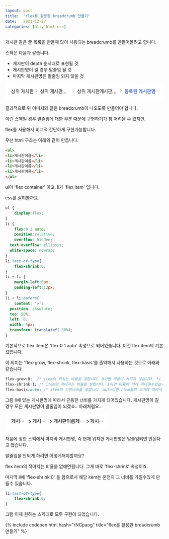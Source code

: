 ```yaml
---
layout: post
title:  "flex를 활용한 breadcrumb 만들기"
date:   2021-12-27
categories: [all, html-css]
---
```


게시판 같은 글 목록을 만들때 많이 사용되는 breadcrumb를 만들어볼려고 합니다.

스펙은 다음과 같습니다.

- 게시판이 depth 순서대로 표현될 것
- 게시판명이 길 경우 말줄임 될 것
- 마지막 게시판명은 말줄임 되지 않을 것

![Demo Image](/assets/20211227-img1.png)

결과적으로 위 이미지와 같은  breadcrumb이 나오도록 만들어야 합니다.


이런 스펙일 경우 말줄임에 대한 부분 때문에 구현하기가 참 어려울 수 있지만,

flex를 사용해서 비교적 간단하게 구현가능합니다.

우선 html 구조는 아래와 같이 만듭니다.

```html
<ul>
<li>게시판이름</li>
<li>게시판이름</li>
<li>게시판이름</li>
<li>게시판이름</li>
</ul>
```

ul이 'flex container' 이고, li가 'flex item' 입니다.

css를 살펴볼까요.

```css
ul {
	display:flex;
}
li {
	flex:0 1 auto;
	position:relative;
	overflow: hidden;
  text-overflow: ellipsis;
  white-space: nowrap;
}
li:last-of-type{
	flex-shrink:0;
}
li + li {
	margin-left:6px;
	padding-left:12px;
}
li + li:before{
	content: '>';
  position: absolute;
  top: 50%;
  left: 0;
  width: 5px;
  transform: translateY(-50%);
}
```

기본적으로 flex item은 'flex:0 1 auto' 속성으로 되어있습니다. 이건 flex  item의 기본값입니다.

이 의미는 'flex-grow, flex-shrink, flex-basis'를 출약해서 사용하는 것으로 아래와 같습니다.

```css
flex-grow:0;  /* item의 커지는 비율을 정합니다. 0이면 비율이 커지지 않습니다. */
flex-shrink:1; /* item의 작아지는 비율을 정합니다. 1이면 비율에 따라 작아질수있습니다. */
flex-basis:auto; /* item의 기본너비를 정합니다. auto이면 item들의 크기에 따라서 유동적으로 변합니다. */
```

그럼 li에 있는 게시판명에 따라서 균등한 너비를 가지게 되어있습니다.
게시판명이 길 경우 모든 게시판명이 말줄임이 되겠죠.. 아래처럼요..

![Demo Image](/assets/20211227-img2.png)

처음에 정한 스펙에서 마지막 게시판명, 즉 현재 위치한 게시판명은 말줄임되면 안된다고 했습니다.

말줄임을 안되게 하려면 어떻게해야할까요?


flex item의 작아지는 비율을 없애면됩니다. 그게 바로 'flex-shrink' 속성이죠.

마지막 li에 'flex-shrink:0' 을 함으로서 해당 item는 온전히 그 너비를 가질수있게 만들수 있습니다.

```css
li:last-of-type{
	flex-shrink:0;
}
```

그럼 이제 원하는 스펙대로 모두 구현이 되었습니다.

{% include codepen.html hash="rNGpaog" title="flex를 활용한 breadcrumb 만들기" %}
<br><br>
